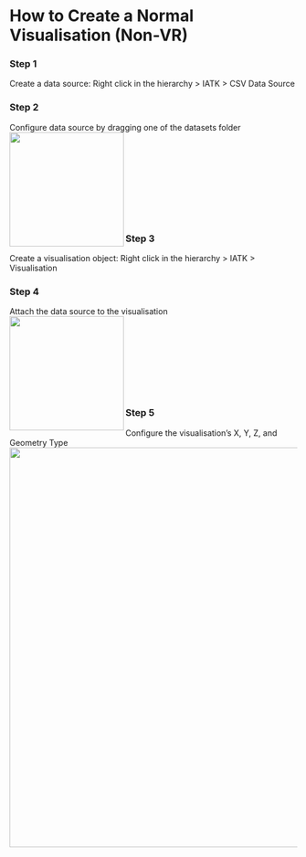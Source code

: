 # How to Create a Normal Visualisation (Non-VR)

### Step 1
Create a data source: Right click in the hierarchy > IATK > CSV Data Source

### Step 2
Configure data source by dragging one of the datasets folder<br>
<img align="left" height="200" src="https://user-images.githubusercontent.com/1362512/231143528-73d167d9-d6de-46e1-94a9-f7a348a8e298.png">
<br><br><br><br><br><br><br><br><br>

### Step 3
Create a visualisation object: Right click in the hierarchy > IATK > Visualisation

### Step 4
Attach the data source to the visualisation<br>
<img align="left" height="200" src="https://user-images.githubusercontent.com/1362512/231143595-d25a2c13-2c07-4131-a214-18813cbde98f.png">
<br><br><br><br><br><br><br><br>

### Step 5
Configure the visualisation’s X, Y, Z, and Geometry Type<br>
<img align="left" height="700" src="https://user-images.githubusercontent.com/1362512/231143635-5d63ec90-065c-41aa-a1c0-10a6e508fa81.png">
